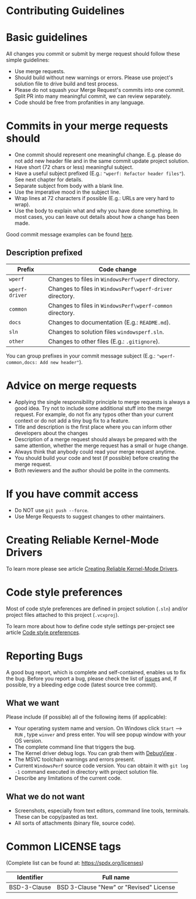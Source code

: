 # Contributing Guidelines

# Basic guidelines

All changes you commit or submit by merge request should follow these simple guidelines:
* Use merge requests.
* Should build without new warnings or errors. Please use project's solution file to drive build and test process.
* Please do not squash your Merge Request's commits into one commit. Split PR into many meaningful commit, we can review separately.
* Code should be free from profanities in any language.

# Commits in your merge requests should

* One commit should represent one meaningful change. E.g. please do not add new header file and in the same commit update project solution.
* Have short (72 chars or less) meaningful subject.
* Have a useful subject prefixed (E.g.: `"wperf: Refactor header files"`). See next chapter for details.
* Separate subject from body with a blank line.
* Use the imperative mood in the subject line.
* Wrap lines at 72 characters if possible (E.g.: URLs are very hard to wrap).
* Use the body to explain what and why you have done something. In most cases, you can leave out details about how a change has been made.

Good commit message examples can be found [here](https://wiki.openstack.org/wiki/GitCommitMessages#Information_in_commit_messages).

## Description prefixed

| Prefix | Code change |
| -------------- | ----------- |
| `wperf` 			| Changes to files in `WindowsPerf\wperf` directory. |
| `wperf-driver` 	| Changes to files in `WindowsPerf\wperf-driver` directory. |
| `common` 			| Changes to files in `WindowsPerf\wperf-common` directory. |
| `docs`  			| Changes to documentation (E.g.: `README.md`). |
| `sln` 			| Changes to solution files `windowsperf.sln`. |
| `other` 			| Changes to other files (E.g.: `.gitignore`). |

You can group prefixes in your commit message subject (E.g.: `"wperf-common,docs: Add new header"`).

# Advice on merge requests

* Applying the single responsibility principle to merge requests is always a good idea. Try not to include some additional stuff into the merge request. For example, do not fix any typos other than your current context or do not add a tiny bug fix to a feature.
* Title and description is the first place where you can inform other developers about the changes
* Description of a merge request should always be prepared with the same attention, whether the merge request has a small or huge change.
* Always think that anybody could read your merge request anytime.
* You should build your code and test (if possible) before creating the merge request.
* Both reviewers and the author should be polite in the comments.

# If you have commit access

* Do NOT use `git push --force`.
* Use Merge Requests to suggest changes to other maintainers.

# Creating Reliable Kernel-Mode Drivers

To learn more please see article [Creating Reliable Kernel-Mode Drivers](https://learn.microsoft.com/en-us/windows-hardware/drivers/kernel/creating-reliable-kernel-mode-drivers).

# Code style preferences

Most of code style preferences are defined in project solution (`.sln`) and/or project files attached to this project (`.vcxproj`).

To learn more about how to define code style settings per-project see article [Code style preferences](https://learn.microsoft.com/en-us/visualstudio/ide/code-styles-and-code-cleanup?view=vs-2022).

# Reporting Bugs

A good bug report, which is complete and self-contained, enables us to fix the bug. Before  you report a bug, please check the list of [issues](https://gitlab.com/groups/Linaro/WindowsPerf/-/issues) and, if possible, try a bleeding edge code (latest source tree commit).
 
## What we want

Please include (if possible) all of the following items (if applicable):
* Your operating system name and version. On Windows click `Start` –> `RUN` , type `winver` and press enter. You will see popup window with your OS version.
* The complete command line that triggers the bug.
* The Kernel driver debug logs. You can grab them with [DebugView](https://learn.microsoft.com/en-us/sysinternals/downloads/debugview) .
* The MSVC toolchain warnings and errors present.
* Current `WindowsPerf` source code version. You can obtain it with `git log -1` command executed in directory with project solution file.
* Describe any limitations of the current code.

## What we do not want

* Screenshots, especially from text editors, command line tools, terminals. These can be copy/pasted as text.
* All sorts of attachments (binary file, source code).

# Common LICENSE tags

(Complete list can be found at: https://spdx.org/licenses)

| Identifier   | Full name |
| ------------ | --------------------------------------- |
| BSD-3-Clause | BSD 3-Clause "New" or "Revised" License |
